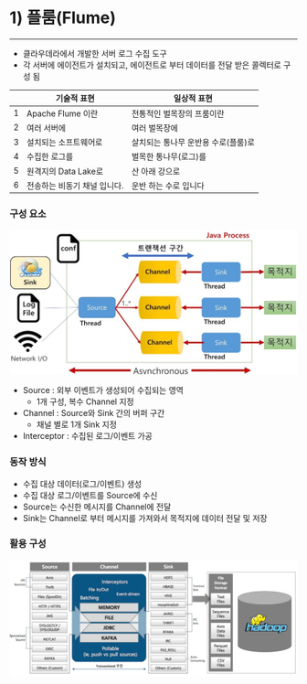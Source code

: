 # 1) 플룸(Flume)

---

- 클라우데라에서 개발한 서버 로그 수집 도구
- 각 서버에 에이전트가 설치되고, 에이전트로 부터 데이터를 전달 받은 콜렉터로 구성 됨

|  | 기술적 표현 | 일상적 표현 |
| --- | --- | --- |
| 1 | Apache Flume 이란 | 전통적인 벌목장의 프룸이란 |
| 2 | 여러 서버에 | 여러 벌목장에 |
| 3 | 설치되는 소프트웨어로 | 살치되는 통나무 운반용 수로(플룸)로 |
| 4 | 수집한 로그를 | 벌목한 통나무(로그)를 |
| 5 | 원격지의 Data Lake로 | 산 아래 강으로 |
| 6 | 전송하는 비동기 채널 입니다. | 운반 하는 수로 입니다 |

### 구성 요소

![Untitled](./1.%20Flume/Untitled.png)

- Source : 외부 이벤트가 생성되어 수집되는 영역
    - 1개 구성, 복수 Channel 지정
- Channel : Source와 Sink 간의 버퍼 구간
    - 채널 별로 1개 Sink 지정
- Interceptor : 수집된 로그/이벤트 가공

### 동작 방식

- 수집 대상 데이터(로그/이벤트) 생성
- 수집 대상 로그/이벤트를 Source에 수신
- Source는 수신한 메시지를 Channel에 전달
- Sink는 Channel로 부터 메시지를 가져와서 목적지에 데이터 전달 및 저장

### 활용 구성

![Untitled](./1.%20Flume/Untitled%201.png)